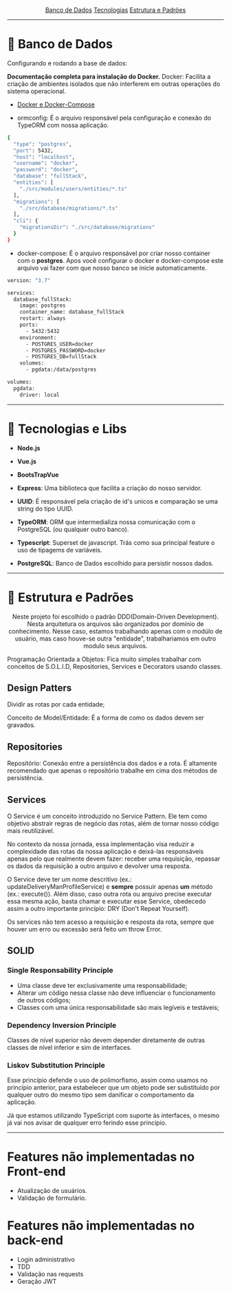 <p align="center">
 <a href="#bd">Banco de Dados</a>  
 <a href="#tecnologias">Tecnologias</a>  
 <a href="#estrutura">Estrutura e Padrões </a> 
</p>

---

<h1 id='bd'> 🤖 Banco de Dados </h1>

Configurando e rodando a base de dados:

**Documentação completa para instalação do Docker.**
Docker: Facilita a criação de ambientes isolados que não interferem em outras operações do sistema operacional.

- [Docker e Docker-Compose](https://www.notion.so/Docker-e-Docker-Compose-16771f2ceefe4a05a8c29df4ca49e97a#9e90bc8e2e4a4672a3a5d3baa7138f91)

- ormconfig: É o arquivo responsável pela configuração e conexão do TypeORM com nossa aplicação.

```bash
{
  "type": "postgres",
  "port": 5432,
  "host": "localhost",
  "username": "docker",
  "password": "docker",
  "database": "fullStack",
  "entities": [
    "./src/modules/users/entities/*.ts"
  ],
  "migrations": [
    "./src/database/migrations/*.ts"
  ],
  "cli": {
    "migrationsDir": "./src/database/migrations"
  }
}

```

- docker-compose: É o arquivo responsável por criar nosso container com o **postgres**.
Apos você configurar o docker e docker-compose  este arquivo vai fazer com que nosso banco se inicie automaticamente.

```bash
version: "3.7"

services: 
  database_fullStack:
    image: postgres
    container_name: database_fullStack
    restart: always
    ports: 
      - 5432:5432
    environment:
      - POSTGRES_USER=docker
      - POSTGRES_PASSWORD=docker
      - POSTGRES_DB=fullStack
    volumes:
      - pgdata:/data/postgres

volumes: 
  pgdata:
    driver: local
```

---

<h1 id='tecnologias'> 🤖 Tecnologias e Libs </h1>

- **Node.js**
- **Vue.js**
- **BootsTrapVue**

- **Express**: Uma biblioteca que facilita a criação do nosso servidor.
- **UUID**: É responsável pela criação de id's unicos e comparação se uma string do tipo UUID.
- **TypeORM**: ORM que intermedializa nossa comunicação com o PostgreSQL (ou qualquer outro banco).
- **Typescript**: Superset de javascript. Trás como sua principal feature o uso de tipagems de variáveis.
- **PostgreSQL**: Banco de Dados escolhido para persistir nossos dados.

---

<h1 id='estrutura'> 🤖 Estrutura e Padrões </h1>

<p align="center">
Neste projeto foi escolhido o padrão DDD(Domain-Driven Development). Nesta arquitetura os arquivos são organizados
por domínio de conhecimento. Nesse caso, estamos trabalhando apenas com o modúlo de usuário, mas caso houve-se 
outra "entidade", trabalhariamos em outro modulo seus arquivos.
</p>

<p>
  Programação Orientada a Objetos: Fica muito simples trabalhar com conceitos de S.O.L.I.D, Repositories, Services e Decorators usando classes.
</p>
	
## Design Patters

Dividir as rotas por cada entidade;

Conceito de Model/Entidade: É a forma de como os dados devem ser gravados.

## Repositories

Repositório: Conexão entre a persistência dos dados e a rota. É altamente recomendado que apenas o repositório trabalhe em cima dos métodos de persistência.

## Services

O Service é um conceito introduzido no Service Pattern. Ele tem como objetivo abstrair regras de negócio das rotas, além de tornar nosso código mais reutilizável.

No contexto da nossa jornada, essa implementação visa reduzir a complexidade das rotas da nossa aplicação e deixá-las responsáveis apenas pelo que realmente devem fazer: receber uma requisição, repassar os dados da requisição a outro arquivo e devolver uma resposta.

O Service deve ter um nome descritivo (ex.: updateDeliveryManProfileService) e **sempre** possuir apenas **um** método (ex.: execute()). Além disso, caso outra rota ou arquivo precise executar essa  mesma ação, basta chamar e executar esse Service, obedecedo assim a outro importante princípio: DRY (Don't Repeat Yourself).

Os services não tem acesso a requisição e resposta da rota, sempre que houver um erro ou excessão será feito um throw Error.

## SOLID

### Single Responsability Principle

- Uma classe deve ter exclusivamente uma responsabilidade;
- Alterar um código nessa classe não deve influenciar o funcionamento de outros códigos;
- Classes com uma única responsabilidade são mais legíveis e testáveis;

### Dependency Inversion Principle

Classes de nível superior não devem depender diretamente de outras classes de nível inferior e sim de interfaces.

### Liskov Substitution Principle

Esse princípio defende o uso de polimorfismo, assim como usamos no princípio anterior, para estabelecer que um objeto pode ser substituído por qualquer outro do mesmo tipo sem danificar o comportamento da aplicação.

Já que estamos utilizando TypeScript com suporte às interfaces, o mesmo já vai nos avisar de qualquer erro ferindo esse princípio.

---

# Features não implementadas no Front-end

- Atualização de usuários.
- Validação de formulário.

# Features não implementadas no back-end

- Login administrativo 
- TDD
- Validação nas requests
- Geração JWT
